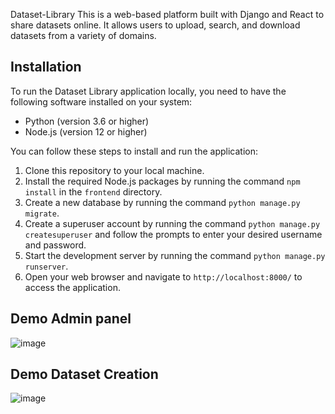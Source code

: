Dataset-Library
This is a web-based platform built with Django and React to share datasets online. It allows users to upload, search, and download datasets from a 
variety of domains.

## Installation

To run the Dataset Library application locally, you need to have the following software installed on your system:

- Python (version 3.6 or higher)
- Node.js (version 12 or higher)

You can follow these steps to install and run the application:

1. Clone this repository to your local machine.
2. Install the required Node.js packages by running the command `npm install` in the `frontend` directory.
3. Create a new database by running the command `python manage.py migrate`.
4. Create a superuser account by running the command `python manage.py createsuperuser` and follow the prompts to enter your desired username and password.
5. Start the development server by running the command `python manage.py runserver`.
6. Open your web browser and navigate to `http://localhost:8000/` to access the application.
## Demo Admin panel
![image](https://github.com/gaurav-aditya/Dataset-Library/assets/110540811/ddbfe5cb-b6f6-4869-9c20-becd7360ad16)
## Demo Dataset Creation
![image](https://github.com/gaurav-aditya/Dataset-Library/assets/110540811/95e93ef9-e8cb-4f70-8b39-ad0dede0f518)
